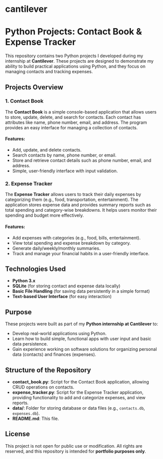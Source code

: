 # cantilever

# Python Projects: Contact Book & Expense Tracker

This repository contains two Python projects I developed during my internship at **Cantilever**. These projects are designed to demonstrate my ability to build practical applications using Python, and they focus on managing contacts and tracking expenses.

## Projects Overview

### 1. Contact Book
The **Contact Book** is a simple console-based application that allows users to store, update, delete, and search for contacts. Each contact has attributes like name, phone number, email, and address. The program provides an easy interface for managing a collection of contacts.

#### Features:
- Add, update, and delete contacts.
- Search contacts by name, phone number, or email.
- Store and retrieve contact details such as phone number, email, and address.
- Simple, user-friendly interface with input validation.

### 2. Expense Tracker
The **Expense Tracker** allows users to track their daily expenses by categorizing them (e.g., food, transportation, entertainment). The application stores expense data and provides summary reports such as total spending and category-wise breakdowns. It helps users monitor their spending and budget more effectively.

#### Features:
- Add expenses with categories (e.g., food, bills, entertainment).
- View total spending and expense breakdown by category.
- Generate daily/weekly/monthly summaries.
- Track and manage your financial habits in a user-friendly interface.

## Technologies Used
- **Python 3.x**
- **SQLite** (for storing contact and expense data locally)
- **Basic File Handling** (for saving data persistently in a simple format)
- **Text-based User Interface** (for easy interaction)

## Purpose
These projects were built as part of my **Python internship at Cantilever** to:
- Develop real-world applications using Python.
- Learn how to build simple, functional apps with user input and basic data persistence.
- Gain experience working on software solutions for organizing personal data (contacts) and finances (expenses).

## Structure of the Repository
- **contact_book.py**: Script for the Contact Book application, allowing CRUD operations on contacts.
- **expense_tracker.py**: Script for the Expense Tracker application, providing functionality to add and categorize expenses, and view reports.
- **data/**: Folder for storing database or data files (e.g., `contacts.db`, `expenses.db`).
- **README.md**: This file.

## License
This project is not open for public use or modification. All rights are reserved, and this repository is intended for **portfolio purposes only**.


